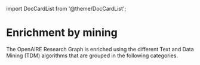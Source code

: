 import DocCardList from '@theme/DocCardList';


# Enrichment by mining

The OpenAIRE Research Graph is enriched using the different Text and Data Mining (TDM) algorithms that are grouped in the following categories.

<DocCardList />